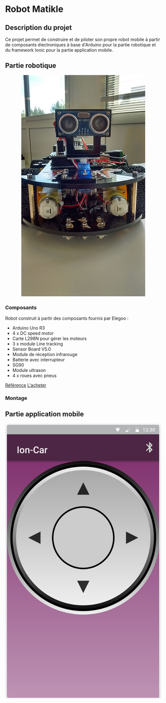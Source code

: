 # Robot Matikle

## Description du projet

Ce projet permet de construire et de piloter son propre robot mobile à partir de composants électroniques à base d'Arduino pour la partie robotique et du framework Ionic pour la partie application mobile.

## Partie robotique

<p align="center">
<img src="https://github.com/Steffy29/matikle/blob/master/docs/Robot_Matikle.jpg" alt="Robot Matikle">
</p>

### Composants

Robot construit à partir des composants fournis par Elegoo :
- Arduino Uno R3
- 4 x DC speed motor
- Carte L298N pour gérer les moteurs
- 3 x module Line tracking
- Sensor Board V5.0
- Module de réception infrarouge
- Batterie avec interrupteur
- SG90
- Module ultrason
- 4 x roues avec pneus

[Référence](http://www.elegoo.com/product/elegoo-uno-project-upgraded-smart-robot-car-kit-v2-0/)
[L'acheter](https://www.amazon.fr/Elegoo-Tutoriel-Bluetooth-Intelligent-Adolescent/dp/B01MCWW7UF/ref=sr_1_5?ie=UTF8&qid=1494435200&sr=8-5&keywords=elegoo)

### Montage



## Partie application mobile

<p align="center">
<img src="https://github.com/Steffy29/matikle/blob/master/docs/ioncar.png" alt="Application">
</p>
